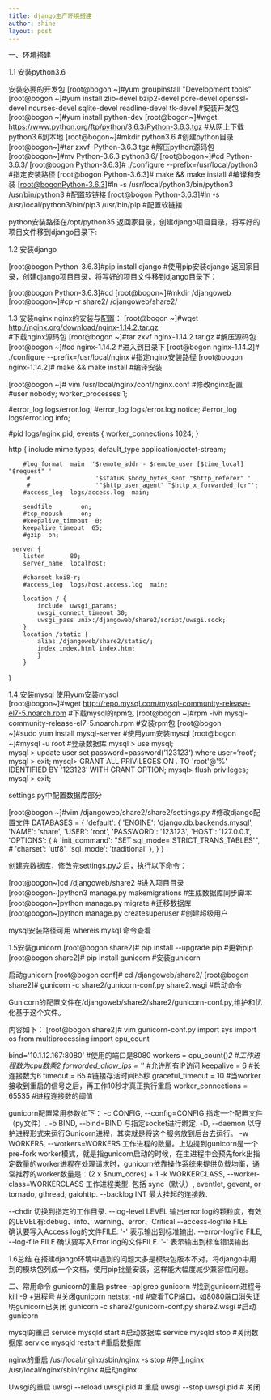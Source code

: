 ```yaml
---
title: django生产环境搭建
author: shine
layout: post
---
```

一、环境搭建

1.1 安装python3.6

安装必要的开发包
[root@bogon ~]#yum groupinstall "Development tools"
[root@bogon ~]#yum install zlib-devel bzip2-devel pcre-devel openssl-devel ncurses-devel sqlite-devel readline-devel tk-devel   #安装开发包
[root@bogon ~]#yum install python-dev
[root@bogon~]#wget https://www.python.org/ftp/python/3.6.3/Python-3.6.3.tgz  #从网上下载python3.6到本地
[root@bogon~]#mkdir python3.6     #创建python目录
[root@bogon~]#tar zxvf  Python-3.6.3.tgz   #解压python源码包
[root@bogon~]#mv Python-3.6.3  python3.6/
[root@bogon~]#cd Python-3.6.3/
[root@bogon Python-3.6.3]#  ./configure --prefix=/usr/local/python3  #指定安装路径
[root@bogon Python-3.6.3]# make && make install  #编译和安装
[root@bogonPython-3.6.3]#ln -s /usr/local/python3/bin/python3 /usr/bin/python3  #配置软链接
[root@bogon Python-3.6.3]#ln -s /usr/local/python3/bin/pip3 /usr/bin/pip   #配置软链接

python安装路径在/opt/python35
返回家目录，创建django项目目录，将写好的项目文件移到django目录下:

1.2 安装django

[root@bogon Python-3.6.3]#pip install django  #使用pip安装django
返回家目录，创建django项目目录，将写好的项目文件移到django目录下：

[root@bogon Python-3.6.3]#cd
[root@bogon~]#mkdir /djangoweb
[root@bogon~]#cp -r share2/ /djangoweb/share2/

1.3 安装nginx
nginx的安装与配置：
[root@bogon ~]#wget http://nginx.org/download/nginx-1.14.2.tar.gz          
#下载nginx源码包
[root@bogon ~]#tar zxvf nginx-1.14.2.tar.gz   #解压源码包
[root@bogon ~]#cd nginx-1.14.2     #进入到目录下
[root@bogon nginx-1.14.2]# ./configure --prefix=/usr/local/nginx   #指定nginx安装路径
[root@bogon nginx-1.14.2]# make && make install   #编译安装

[root@bogon ~]# vim /usr/local/nginx/conf/nginx.conf      #修改nginx配置
#user  nobody;
worker_processes  1;

#error_log  logs/error.log;
#error_log  logs/error.log  notice;
#error_log  logs/error.log  info;

#pid        logs/nginx.pid;
events {
   		 worker_connections  1024;
}

http {
    	include       mime.types;
    	default_type  application/octet-stream;

    	#log_format  main  '$remote_addr - $remote_user [$time_local] "$request" '
   		 #                  '$status $body_bytes_sent "$http_referer" '
   		 #                  '"$http_user_agent" "$http_x_forwarded_for"';
    	#access_log  logs/access.log  main;

    	sendfile        on;
    	#tcp_nopush     on;
    	#keepalive_timeout  0;
    	keepalive_timeout  65;
    	#gzip  on;

   	 server {
        listen       80;
        server_name  localhost;

        #charset koi8-r;
        #access_log  logs/host.access.log  main;

        location / {
            include  uwsgi_params;
            uwsgi_connect_timeout 30;
            uwsgi_pass unix:/djangoweb/share2/script/uwsgi.sock;
        }
        location /static {
            alias /djangoweb/share2/static/;
            index index.html index.htm;
        	}
    	}
}


1.4 安装mysql
使用yum安装mysql
[root@bogon~]#wget http://repo.mysql.com/mysql-community-release-el7-5.noarch.rpm   #下载mysql的rpm包
[root@bogon ~]#rpm -ivh mysql-community-release-el7-5.noarch.rpm  #安装rpm包
[root@bogon ~]#sudo yum install mysql-server  #使用yum安装mysql
[root@bogon ~]#mysql -u root  #登录数据库
mysql > use mysql;            
mysql > update user set password=password(‘123123‘) where user=‘root‘;
mysql > exit;
mysql> GRANT ALL PRIVILEGES ON *.* TO 'root'@'%' IDENTIFIED BY '123123' WITH GRANT OPTION; 
    mysql> flush privileges;
mysql > exit;

settings.py中配置数据库部分

[root@bogon ~]#vim /djangoweb/share2/share2/settings.py   #修改django配置文件
DATABASES = {
    'default': {
        'ENGINE': 'django.db.backends.mysql',
        'NAME': 'share',
        'USER': 'root',
        'PASSWORD': '123123',
        'HOST': '127.0.0.1',
        'OPTIONS': {
            # 'init_command': "SET sql_mode='STRICT_TRANS_TABLES'",
            # 'charset': 'utf8',
            'sql_mode': 'traditional'
        },
    }
}

创建完数据库，修改完settings.py之后，执行以下命令：

[root@bogon~]cd /djangoweb/share2     #进入项目目录
[root@bogon~]python3 manage.py makemigrations  #生成数据库同步脚本
[root@bogon~]python manage.py migrate          #迁移数据库
[root@bogon~]python manage.py createsuperuser     #创建超级用户

mysql安装路径可用 whereis mysql 命令查看

1.5安装gunicorn
[root@bogon share2]# pip install --upgrade pip   #更新pip
[root@bogon share2]# pip install gunicorn       #安装gunicorn


启动gunicorn
[root@bogon conf]# cd /djangoweb/share2/
[root@bogon share2]# gunicorn -c share2/gunicorn-conf.py share2.wsgi   #启动命令

Gunicorn的配置文件在/djangoweb/share2/share2/gunicorn-conf.py,维护和优化基于这个文件。

内容如下：
     [root@bogon share2]# vim gunicorn-conf.py 
import sys
import os
from multiprocessing import cpu_count

bind='10.1.12.167:8080'   #使用的端口是8080
workers = cpu_count()*2    #工作进程数为cpu数乘2
forworded_allow_ips = '*'    #允许所有IP访问
keepalive = 6              #长连接数为6
timeout = 65               #链接存活时间65秒
graceful_timeout = 10       #当worker接收到重启的信号之后，再工作10秒才真正执行重启
worker_connections = 65535   #进程连接数的阈值


gunicorn配置常用参数如下：
-c CONFIG, --config=CONFIG    指定一个配置文件（py文件）.
-b BIND, --bind=BIND    与指定socket进行绑定.
-D, --daemon   以守护进程形式来运行Gunicorn进程，其实就是将这个服务放到后台去运行。
-w WORKERS, --workers=WORKERS
工作进程的数量。上边提到gunicorn是一个pre-fork worker模式，就是指gunicorn启动的时候，在主进程中会预先fork出指定数量的worker进程在处理请求时，gunicorn依靠操作系统来提供负载均衡，通常推荐的worker数量是：(2 x $num_cores) + 1
-k WORKERCLASS, --worker-class=WORKERCLASS
工作进程类型. 包括 sync（默认）, eventlet, gevent, or tornado, gthread, gaiohttp.
--backlog INT
最大挂起的连接数.

--chdir
切换到指定的工作目录.
--log-level LEVEL
输出error log的颗粒度，有效的LEVEL有:debug、info、warning、error、Critical
--access-logfile FILE  
确认要写入Access log的文件FILE. '-' 表示输出到标准输出.
--error-logfile FILE, --log-file FILE 
确认要写入Error log的文件FILE. '-' 表示输出到标准错误输出.


1.6总结
在搭建django环境中遇到的问题大多是模块包版本不对，将django中用到的模块包列成一个文档，使用pip批量安装，这样能大幅度减少兼容性问题。


二、常用命令
gunicorn的重启
pstree -ap|grep gunicorn   #找到gunicorn进程号
kill  -9  +进程号         #关闭gunicorn
netstat -ntl        #查看TCP端口，如8080端口消失证明gunicorn已关闭
gunicorn -c share2/gunicorn-conf.py share2.wsgi     #启动gunicorn

mysql的重启
service mysqld start     #启动数据库
service mysqld stop     #关闭数据库
service mysqld restart    #重启数据库

nginx的重启
/usr/local/nginx/sbin/nginx -s stop  #停止nginx
/usr/local/nginx/sbin/nginx        #启动nginx

Uwsgi的重启
uwsgi --reload uwsgi.pid # 重启
uwsgi --stop uwsgi.pid # 关闭
